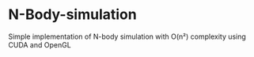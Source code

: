 # N-Body-simulation

Simple implementation of N-body simulation with O(n²) complexity using CUDA and OpenGL

